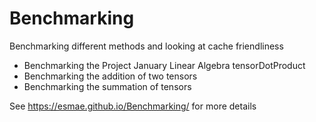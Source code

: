 # Benchmarking
Benchmarking different methods and looking at cache friendliness
- Benchmarking the Project January Linear Algebra tensorDotProduct
- Benchmarking the addition of two tensors
- Benchmarking the summation of tensors


See https://esmae.github.io/Benchmarking/ for more details
